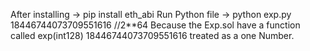 After installing -> pip install eth_abi 
Run Python file -> python exp.py 18446744073709551616 //2**64 
Because the Exp.sol have a function called exp(int128) 18446744073709551616 treated as a one Number.